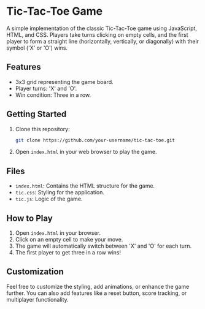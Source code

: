 # Tic-Tac-Toe Game

A simple implementation of the classic Tic-Tac-Toe game using JavaScript, HTML, and CSS. Players take turns clicking on empty cells, and the first player to form a straight line (horizontally, vertically, or diagonally) with their symbol ('X' or 'O') wins.

## Features

- 3x3 grid representing the game board.
- Player turns: 'X' and 'O'.
- Win condition: Three in a row.

## Getting Started

1. Clone this repository:

   ```bash
   git clone https://github.com/your-username/tic-tac-toe.git
   ```

2. Open `index.html` in your web browser to play the game.

## Files

- `index.html`: Contains the HTML structure for the game.
- `tic.css`: Styling for the application.
- `tic.js`: Logic of the game.

## How to Play

1. Open `index.html` in your browser.
2. Click on an empty cell to make your move.
3. The game will automatically switch between 'X' and 'O' for each turn.
4. The first player to get three in a row wins!

## Customization

Feel free to customize the styling, add animations, or enhance the game further. You can also add features like a reset button, score tracking, or multiplayer functionality.
